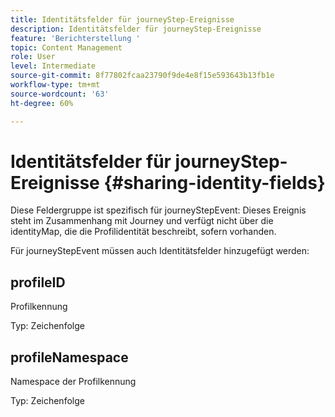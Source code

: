 ```yaml
---
title: Identitätsfelder für journeyStep-Ereignisse
description: Identitätsfelder für journeyStep-Ereignisse
feature: 'Berichterstellung '
topic: Content Management
role: User
level: Intermediate
source-git-commit: 8f77802fcaa23790f9de4e8f15e593643b13fb1e
workflow-type: tm+mt
source-wordcount: '63'
ht-degree: 60%

---
```


# Identitätsfelder für journeyStep-Ereignisse {#sharing-identity-fields}

Diese Feldergruppe ist spezifisch für journeyStepEvent: Dieses Ereignis steht im Zusammenhang mit Journey und verfügt nicht über die identityMap, die die Profilidentität beschreibt, sofern vorhanden.

Für journeyStepEvent müssen auch Identitätsfelder hinzugefügt werden:

## profileID

Profilkennung

Typ: Zeichenfolge

## profileNamespace

Namespace der Profilkennung

Typ: Zeichenfolge
